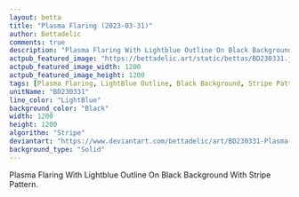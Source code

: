 ```yaml
---
layout: betta
title: "Plasma Flaring (2023-03-31)"
author: Bettadelic
comments: true
description: "Plasma Flaring With Lightblue Outline On Black Background With Stripe Pattern."
actpub_featured_image: "https://bettadelic.art/static/bettas/BD230331.jpg"
actpub_featured_image_width: 1200
actpub_featured_image_height: 1200
tags: [Plasma Flaring, LightBlue Outline, Black Background, Stripe Pattern, March 2023]
unitName: "BD230331"
line_color: "LightBlue"
background_color: "Black"
width: 1200
height: 1200
algorithm: "Stripe"
deviantart: "https://www.deviantart.com/bettadelic/art/BD230331-Plasma-Flaring-2023-03-31-956034651"
background_type: "Solid"
---
```


Plasma Flaring With Lightblue Outline On Black Background With Stripe Pattern.
